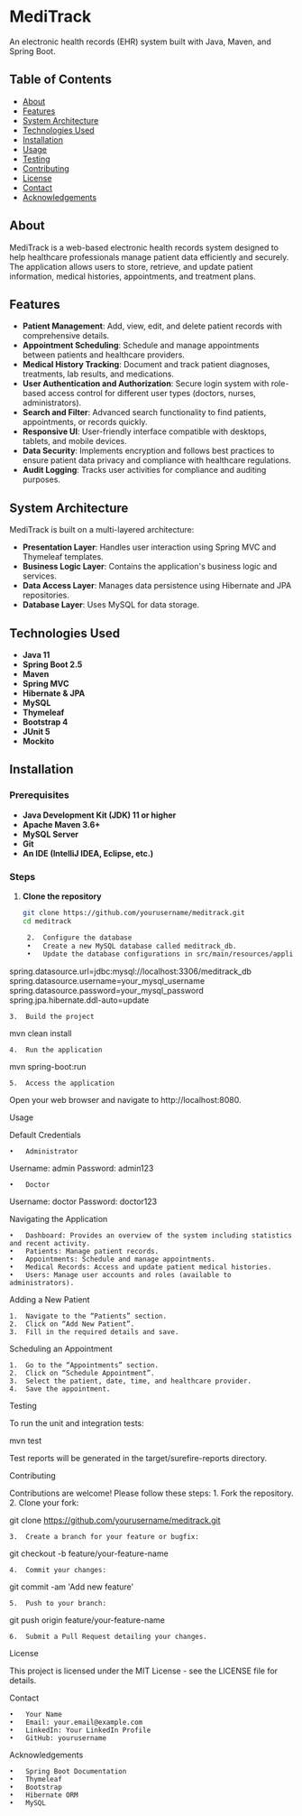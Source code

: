 
# MediTrack

An electronic health records (EHR) system built with Java, Maven, and Spring Boot.

## Table of Contents

- [About](#about)
- [Features](#features)
- [System Architecture](#system-architecture)
- [Technologies Used](#technologies-used)
- [Installation](#installation)
- [Usage](#usage)
- [Testing](#testing)
- [Contributing](#contributing)
- [License](#license)
- [Contact](#contact)
- [Acknowledgements](#acknowledgements)

## About

MediTrack is a web-based electronic health records system designed to help healthcare professionals manage patient data efficiently and securely. The application allows users to store, retrieve, and update patient information, medical histories, appointments, and treatment plans.

## Features

- **Patient Management**: Add, view, edit, and delete patient records with comprehensive details.
- **Appointment Scheduling**: Schedule and manage appointments between patients and healthcare providers.
- **Medical History Tracking**: Document and track patient diagnoses, treatments, lab results, and medications.
- **User Authentication and Authorization**: Secure login system with role-based access control for different user types (doctors, nurses, administrators).
- **Search and Filter**: Advanced search functionality to find patients, appointments, or records quickly.
- **Responsive UI**: User-friendly interface compatible with desktops, tablets, and mobile devices.
- **Data Security**: Implements encryption and follows best practices to ensure patient data privacy and compliance with healthcare regulations.
- **Audit Logging**: Tracks user activities for compliance and auditing purposes.

## System Architecture

MediTrack is built on a multi-layered architecture:

- **Presentation Layer**: Handles user interaction using Spring MVC and Thymeleaf templates.
- **Business Logic Layer**: Contains the application's business logic and services.
- **Data Access Layer**: Manages data persistence using Hibernate and JPA repositories.
- **Database Layer**: Uses MySQL for data storage.

<!-- Placeholder for an architecture diagram -->
<!-- ![System Architecture Diagram](path_to_diagram.png) -->

## Technologies Used

- **Java 11**
- **Spring Boot 2.5**
- **Maven**
- **Spring MVC**
- **Hibernate & JPA**
- **MySQL**
- **Thymeleaf**
- **Bootstrap 4**
- **JUnit 5**
- **Mockito**

## Installation

### Prerequisites

- **Java Development Kit (JDK) 11 or higher**
- **Apache Maven 3.6+**
- **MySQL Server**
- **Git**
- **An IDE (IntelliJ IDEA, Eclipse, etc.)**

### Steps

1. **Clone the repository**

   ```bash
   git clone https://github.com/yourusername/meditrack.git
   cd meditrack

	2.	Configure the database
	•	Create a new MySQL database called meditrack_db.
	•	Update the database configurations in src/main/resources/application.properties:

spring.datasource.url=jdbc:mysql://localhost:3306/meditrack_db
spring.datasource.username=your_mysql_username
spring.datasource.password=your_mysql_password
spring.jpa.hibernate.ddl-auto=update


	3.	Build the project

mvn clean install


	4.	Run the application

mvn spring-boot:run


	5.	Access the application
Open your web browser and navigate to http://localhost:8080.

Usage

Default Credentials

	•	Administrator

Username: admin
Password: admin123


	•	Doctor

Username: doctor
Password: doctor123



Navigating the Application

	•	Dashboard: Provides an overview of the system including statistics and recent activity.
	•	Patients: Manage patient records.
	•	Appointments: Schedule and manage appointments.
	•	Medical Records: Access and update patient medical histories.
	•	Users: Manage user accounts and roles (available to administrators).

Adding a New Patient

	1.	Navigate to the “Patients” section.
	2.	Click on “Add New Patient”.
	3.	Fill in the required details and save.

Scheduling an Appointment

	1.	Go to the “Appointments” section.
	2.	Click on “Schedule Appointment”.
	3.	Select the patient, date, time, and healthcare provider.
	4.	Save the appointment.

Testing

To run the unit and integration tests:

mvn test

Test reports will be generated in the target/surefire-reports directory.

Contributing

Contributions are welcome! Please follow these steps:
	1.	Fork the repository.
	2.	Clone your fork:

git clone https://github.com/yourusername/meditrack.git


	3.	Create a branch for your feature or bugfix:

git checkout -b feature/your-feature-name


	4.	Commit your changes:

git commit -am 'Add new feature'


	5.	Push to your branch:

git push origin feature/your-feature-name


	6.	Submit a Pull Request detailing your changes.

License

This project is licensed under the MIT License - see the LICENSE file for details.

Contact

	•	Your Name
	•	Email: your.email@example.com
	•	LinkedIn: Your LinkedIn Profile
	•	GitHub: yourusername

Acknowledgements

	•	Spring Boot Documentation
	•	Thymeleaf
	•	Bootstrap
	•	Hibernate ORM
	•	MySQL

